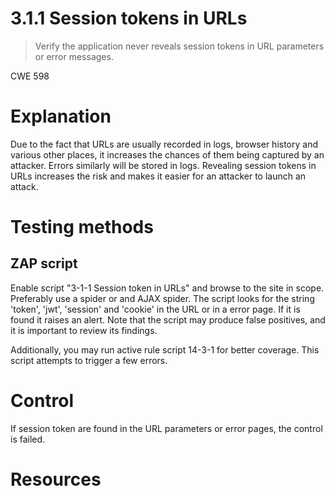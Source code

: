 # 3.1.1 Session tokens in URLs

> Verify the application never reveals session tokens in URL parameters or error messages.

CWE 598

# Explanation

Due to the fact that URLs are usually recorded in logs, browser history and various other places, it increases the chances of them being captured by an attacker. Errors similarly will be stored in logs.  Revealing session tokens in URLs increases the risk and makes it easier for an attacker to launch an attack.

# Testing methods

## ZAP script

Enable script "3-1-1 Session token in URLs" and browse to the site in scope. Preferably use a spider or and AJAX spider. The script looks for the string 'token', 'jwt', 'session' and 'cookie' in the URL or in a error page. If it is found it raises an alert. Note that the script may produce false positives, and it is important to review its findings.

Additionally, you may run active rule script 14-3-1 for better coverage. This script attempts to trigger a few errors. 

# Control

If session token are found in the URL parameters or error pages, the control is failed.

# Resources
